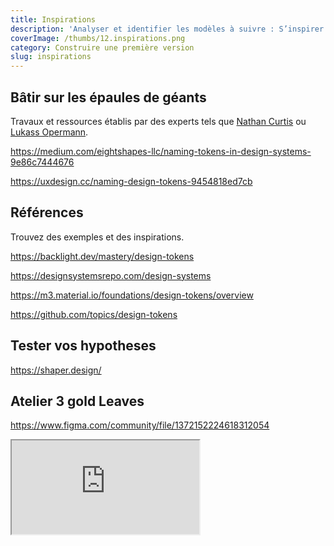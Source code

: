 ```yaml
---
title: Inspirations
description: 'Analyser et identifier les modèles à suivre : S’inspirer pour mieux créer'
coverImage: /thumbs/12.inspirations.png
category: Construire une première version
slug: inspirations
---
```


## Bâtir sur les épaules de géants

Travaux et ressources établis par des experts tels que [Nathan Curtis](https://medium.com/eightshapes-llc/naming-tokens-in-design-systems-9e86c7444676) ou [Lukass Opermann](https://uxdesign.cc/naming-design-tokens-9454818ed7cb).

https://medium.com/eightshapes-llc/naming-tokens-in-design-systems-9e86c7444676

https://uxdesign.cc/naming-design-tokens-9454818ed7cb


## Références

Trouvez des exemples et des inspirations.

https://backlight.dev/mastery/design-tokens

https://designsystemsrepo.com/design-systems

https://m3.material.io/foundations/design-tokens/overview

https://github.com/topics/design-tokens

## Tester vos hypotheses

https://shaper.design/

## Atelier 3 gold Leaves

https://www.figma.com/community/file/1372152224618312054

<iframe class="figma-workshop" src="https://embed.figma.com/file/1372152224618312054/hf_embed?community_viewer=true&embed_host=fastma&fuid=958321296977013963&hub_file_id=1372152224618312054&kind=file&viewer=1"></iframe>
